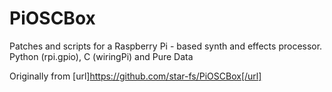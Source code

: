 # PiOSCBox

Patches and scripts for a Raspberry Pi - based synth and effects processor.  
Python (rpi.gpio), C (wiringPi) and Pure Data

Originally from [url]https://github.com/star-fs/PiOSCBox[/url]
